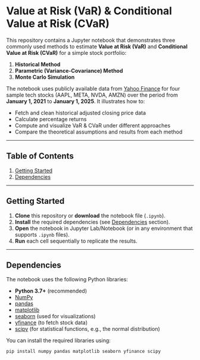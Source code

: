 # Value at Risk (VaR) & Conditional Value at Risk (CVaR)

This repository contains a Jupyter notebook that demonstrates three commonly used methods to estimate **Value at Risk (VaR)** and **Conditional Value at Risk (CVaR)** for a simple stock portfolio:
1. **Historical Method**  
2. **Parametric (Variance-Covariance) Method**  
3. **Monte Carlo Simulation**  

The notebook uses publicly available data from [Yahoo Finance](https://finance.yahoo.com/) for four sample tech stocks (AAPL, META, NVDA, AMZN) over the period from **January 1, 2021** to **January 1, 2025**. It illustrates how to:
- Fetch and clean historical adjusted closing price data
- Calculate percentage returns
- Compute and visualize VaR & CVaR under different approaches
- Compare the theoretical assumptions and results from each method

---

## Table of Contents
1. [Getting Started](#getting-started)
2. [Dependencies](#dependencies)

---

## Getting Started

1. **Clone** this repository or **download** the notebook file (`.ipynb`).
2. **Install** the required dependencies (see [Dependencies](#dependencies) section).
3. **Open** the notebook in Jupyter Lab/Notebook (or in any environment that supports `.ipynb` files).
4. **Run** each cell sequentially to replicate the results.

---

## Dependencies

The notebook uses the following Python libraries:

- **Python 3.7+** (recommended)
- [NumPy](https://numpy.org/)
- [pandas](https://pandas.pydata.org/)
- [matplotlib](https://matplotlib.org/)
- [seaborn](https://seaborn.pydata.org/) (used for visualizations)
- [yfinance](https://pypi.org/project/yfinance/) (to fetch stock data)
- [scipy](https://scipy.org/) (for statistical functions, e.g., the normal distribution)

You can install the required libraries using:

```bash
pip install numpy pandas matplotlib seaborn yfinance scipy
